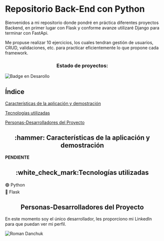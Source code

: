 <h1>Repositorio Back-End con Python</h1>

<p>Bienvenidos a mi repositorio donde pondré en práctica diferentes proyectos Backend, en primer lugar con Flask y conforme avanze utilizaré Django para terminar con FastApi.</p>

<p>Me propuse realizar 10 ejercicios, los cuales tendran gestión de usuarios, CRUD, validaciones, etc. para practicar eficientemente lo que propone cada framework.</p>

<h3 align="center">Estado de proyectos:</h3>

![Badge en Desarollo](https://img.shields.io/badge/STATUS-EN%20DESAROLLO-green)

## Índice

[Características de la aplicación y demostración](#Características-de-la-aplicación-y-demostración)

[Tecnologías utilizadas](#tecnologías-utilizadas)

[Personas-Desarrolladores del Proyecto](#personas-desarrolladores)

<h2 align="center" id="Características-de-la-aplicación-y-demostración">:hammer: Características de la aplicación y demostración</h2>
<b>PENDIENTE</b>
 
<h2 align="center" id="personas-desarrolladores">:white_check_mark:Tecnologías utilizadas</h2>
🟢 Python <br>
🔵 Flask <br>

<h2 align="center" id="personas-desarrolladores">
Personas-Desarrolladores del Proyecto
</h2>
En este momento soy el único desarrollador, les proporciono mi LinkedIn para que puedan ver mi perfil.<br>

![Roman Danchuk](https://www.linkedin.com/in/roman-danchuk/)

